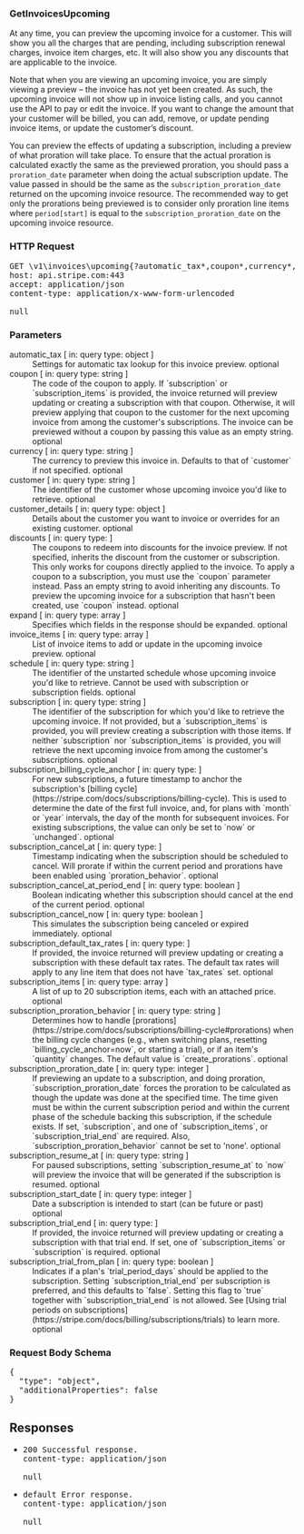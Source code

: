 <!DOCTYPE html><html><head><title></title><link rel="stylesheet" href="./OpenApi.css"/><meta charset="utf-8"/><meta name="viewport" content="width=device-width, initial-scale=1"/></head><body><article><section class="requestOverview"><h1 class="request-summary">GetInvoicesUpcoming</h1><p class="request-description"><p>At any time, you can preview the upcoming invoice for a customer. This will show you all the charges that are pending, including subscription renewal charges, invoice item charges, etc. It will also show you any discounts that are applicable to the invoice.</p>

<p>Note that when you are viewing an upcoming invoice, you are simply viewing a preview – the invoice has not yet been created. As such, the upcoming invoice will not show up in invoice listing calls, and you cannot use the API to pay or edit the invoice. If you want to change the amount that your customer will be billed, you can add, remove, or update pending invoice items, or update the customer’s discount.</p>

<p>You can preview the effects of updating a subscription, including a preview of what proration will take place. To ensure that the actual proration is calculated exactly the same as the previewed proration, you should pass a <code>proration_date</code> parameter when doing the actual subscription update. The value passed in should be the same as the <code>subscription_proration_date</code> returned on the upcoming invoice resource. The recommended way to get only the prorations being previewed is to consider only proration line items where <code>period[start]</code> is equal to the <code>subscription_proration_date</code> on the upcoming invoice resource.</p></p></section><section class="http"><h3>HTTP Request</h3><pre class="http-example"><span class="request-line">GET</span> <span class="http-target">\v1\invoices\upcoming{?automatic_tax*,coupon*,currency*,customer*,customer_details*,discounts*,expand*,invoice_items*,schedule*,subscription*,subscription_billing_cycle_anchor*,subscription_cancel_at*,subscription_cancel_at_period_end*,subscription_cancel_now*,subscription_default_tax_rates*,subscription_items*,subscription_proration_behavior*,subscription_proration_date*,subscription_resume_at*,subscription_start_date*,subscription_trial_end*,subscription_trial_from_plan*}</span> <span class="http-version">HTTP/1.1</span>&#xA;<span class="header-line">host</span>: <span class="header-value">api.stripe.com:443</span>&#xA;<span class="header-line">accept</span>: <span class="header-value">application/json</span>&#xA;<span class="header-line">content-type</span>: <span class="header-value">application/x-www-form-urlencoded</span>&#xA;&#xA;null</pre></section><dl class="parameters"><h3>Parameters</h3><dt class="parameter"><span class="parameter-name">automatic_tax</span> [ in: <span class="parameter-location">query</span> type: <span class="parameter-type">object</span> ]</dt><dd class="parameter"><span class="parameter-description">Settings for automatic tax lookup for this invoice preview.</span> <span class="parameter-required">optional</span></dd><dt class="parameter"><span class="parameter-name">coupon</span> [ in: <span class="parameter-location">query</span> type: <span class="parameter-type">string</span> ]</dt><dd class="parameter"><span class="parameter-description">The code of the coupon to apply. If `subscription` or `subscription_items` is provided, the invoice returned will preview updating or creating a subscription with that coupon. Otherwise, it will preview applying that coupon to the customer for the next upcoming invoice from among the customer's subscriptions. The invoice can be previewed without a coupon by passing this value as an empty string.</span> <span class="parameter-required">optional</span></dd><dt class="parameter"><span class="parameter-name">currency</span> [ in: <span class="parameter-location">query</span> type: <span class="parameter-type">string</span> ]</dt><dd class="parameter"><span class="parameter-description">The currency to preview this invoice in. Defaults to that of `customer` if not specified.</span> <span class="parameter-required">optional</span></dd><dt class="parameter"><span class="parameter-name">customer</span> [ in: <span class="parameter-location">query</span> type: <span class="parameter-type">string</span> ]</dt><dd class="parameter"><span class="parameter-description">The identifier of the customer whose upcoming invoice you'd like to retrieve.</span> <span class="parameter-required">optional</span></dd><dt class="parameter"><span class="parameter-name">customer_details</span> [ in: <span class="parameter-location">query</span> type: <span class="parameter-type">object</span> ]</dt><dd class="parameter"><span class="parameter-description">Details about the customer you want to invoice or overrides for an existing customer.</span> <span class="parameter-required">optional</span></dd><dt class="parameter"><span class="parameter-name">discounts</span> [ in: <span class="parameter-location">query</span> type: <span class="parameter-type"></span> ]</dt><dd class="parameter"><span class="parameter-description">The coupons to redeem into discounts for the invoice preview. If not specified, inherits the discount from the customer or subscription. This only works for coupons directly applied to the invoice. To apply a coupon to a subscription, you must use the `coupon` parameter instead. Pass an empty string to avoid inheriting any discounts. To preview the upcoming invoice for a subscription that hasn't been created, use `coupon` instead.</span> <span class="parameter-required">optional</span></dd><dt class="parameter"><span class="parameter-name">expand</span> [ in: <span class="parameter-location">query</span> type: <span class="parameter-type">array</span> ]</dt><dd class="parameter"><span class="parameter-description">Specifies which fields in the response should be expanded.</span> <span class="parameter-required">optional</span></dd><dt class="parameter"><span class="parameter-name">invoice_items</span> [ in: <span class="parameter-location">query</span> type: <span class="parameter-type">array</span> ]</dt><dd class="parameter"><span class="parameter-description">List of invoice items to add or update in the upcoming invoice preview.</span> <span class="parameter-required">optional</span></dd><dt class="parameter"><span class="parameter-name">schedule</span> [ in: <span class="parameter-location">query</span> type: <span class="parameter-type">string</span> ]</dt><dd class="parameter"><span class="parameter-description">The identifier of the unstarted schedule whose upcoming invoice you'd like to retrieve. Cannot be used with subscription or subscription fields.</span> <span class="parameter-required">optional</span></dd><dt class="parameter"><span class="parameter-name">subscription</span> [ in: <span class="parameter-location">query</span> type: <span class="parameter-type">string</span> ]</dt><dd class="parameter"><span class="parameter-description">The identifier of the subscription for which you'd like to retrieve the upcoming invoice. If not provided, but a `subscription_items` is provided, you will preview creating a subscription with those items. If neither `subscription` nor `subscription_items` is provided, you will retrieve the next upcoming invoice from among the customer's subscriptions.</span> <span class="parameter-required">optional</span></dd><dt class="parameter"><span class="parameter-name">subscription_billing_cycle_anchor</span> [ in: <span class="parameter-location">query</span> type: <span class="parameter-type"></span> ]</dt><dd class="parameter"><span class="parameter-description">For new subscriptions, a future timestamp to anchor the subscription's [billing cycle](https://stripe.com/docs/subscriptions/billing-cycle). This is used to determine the date of the first full invoice, and, for plans with `month` or `year` intervals, the day of the month for subsequent invoices. For existing subscriptions, the value can only be set to `now` or `unchanged`.</span> <span class="parameter-required">optional</span></dd><dt class="parameter"><span class="parameter-name">subscription_cancel_at</span> [ in: <span class="parameter-location">query</span> type: <span class="parameter-type"></span> ]</dt><dd class="parameter"><span class="parameter-description">Timestamp indicating when the subscription should be scheduled to cancel. Will prorate if within the current period and prorations have been enabled using `proration_behavior`.</span> <span class="parameter-required">optional</span></dd><dt class="parameter"><span class="parameter-name">subscription_cancel_at_period_end</span> [ in: <span class="parameter-location">query</span> type: <span class="parameter-type">boolean</span> ]</dt><dd class="parameter"><span class="parameter-description">Boolean indicating whether this subscription should cancel at the end of the current period.</span> <span class="parameter-required">optional</span></dd><dt class="parameter"><span class="parameter-name">subscription_cancel_now</span> [ in: <span class="parameter-location">query</span> type: <span class="parameter-type">boolean</span> ]</dt><dd class="parameter"><span class="parameter-description">This simulates the subscription being canceled or expired immediately.</span> <span class="parameter-required">optional</span></dd><dt class="parameter"><span class="parameter-name">subscription_default_tax_rates</span> [ in: <span class="parameter-location">query</span> type: <span class="parameter-type"></span> ]</dt><dd class="parameter"><span class="parameter-description">If provided, the invoice returned will preview updating or creating a subscription with these default tax rates. The default tax rates will apply to any line item that does not have `tax_rates` set.</span> <span class="parameter-required">optional</span></dd><dt class="parameter"><span class="parameter-name">subscription_items</span> [ in: <span class="parameter-location">query</span> type: <span class="parameter-type">array</span> ]</dt><dd class="parameter"><span class="parameter-description">A list of up to 20 subscription items, each with an attached price.</span> <span class="parameter-required">optional</span></dd><dt class="parameter"><span class="parameter-name">subscription_proration_behavior</span> [ in: <span class="parameter-location">query</span> type: <span class="parameter-type">string</span> ]</dt><dd class="parameter"><span class="parameter-description">Determines how to handle [prorations](https://stripe.com/docs/subscriptions/billing-cycle#prorations) when the billing cycle changes (e.g., when switching plans, resetting `billing_cycle_anchor=now`, or starting a trial), or if an item's `quantity` changes. The default value is `create_prorations`.</span> <span class="parameter-required">optional</span></dd><dt class="parameter"><span class="parameter-name">subscription_proration_date</span> [ in: <span class="parameter-location">query</span> type: <span class="parameter-type">integer</span> ]</dt><dd class="parameter"><span class="parameter-description">If previewing an update to a subscription, and doing proration, `subscription_proration_date` forces the proration to be calculated as though the update was done at the specified time. The time given must be within the current subscription period and within the current phase of the schedule backing this subscription, if the schedule exists. If set, `subscription`, and one of `subscription_items`, or `subscription_trial_end` are required. Also, `subscription_proration_behavior` cannot be set to 'none'.</span> <span class="parameter-required">optional</span></dd><dt class="parameter"><span class="parameter-name">subscription_resume_at</span> [ in: <span class="parameter-location">query</span> type: <span class="parameter-type">string</span> ]</dt><dd class="parameter"><span class="parameter-description">For paused subscriptions, setting `subscription_resume_at` to `now` will preview the invoice that will be generated if the subscription is resumed.</span> <span class="parameter-required">optional</span></dd><dt class="parameter"><span class="parameter-name">subscription_start_date</span> [ in: <span class="parameter-location">query</span> type: <span class="parameter-type">integer</span> ]</dt><dd class="parameter"><span class="parameter-description">Date a subscription is intended to start (can be future or past)</span> <span class="parameter-required">optional</span></dd><dt class="parameter"><span class="parameter-name">subscription_trial_end</span> [ in: <span class="parameter-location">query</span> type: <span class="parameter-type"></span> ]</dt><dd class="parameter"><span class="parameter-description">If provided, the invoice returned will preview updating or creating a subscription with that trial end. If set, one of `subscription_items` or `subscription` is required.</span> <span class="parameter-required">optional</span></dd><dt class="parameter"><span class="parameter-name">subscription_trial_from_plan</span> [ in: <span class="parameter-location">query</span> type: <span class="parameter-type">boolean</span> ]</dt><dd class="parameter"><span class="parameter-description">Indicates if a plan's `trial_period_days` should be applied to the subscription. Setting `subscription_trial_end` per subscription is preferred, and this defaults to `false`. Setting this flag to `true` together with `subscription_trial_end` is not allowed. See [Using trial periods on subscriptions](https://stripe.com/docs/billing/subscriptions/trials) to learn more.</span> <span class="parameter-required">optional</span></dd></dl><section class="requestContent"><h3>Request Body Schema</h3><pre class="schema">{&#xA;  &quot;type&quot;: &quot;object&quot;,&#xA;  &quot;additionalProperties&quot;: false&#xA;}</pre></section><section class="responses"><h2>Responses</h2><ul class="responses"><li class="response"><pre class="http-example"><span class="status-line">200</span> <span class="status-description">Successful response.</span>
<span class="header-line">content-type</span>: <span class="header-value">application/json</span>&#xA;&#xA;null</pre></li><li class="response"><pre class="http-example"><span class="status-line">default</span> <span class="status-description">Error response.</span>
<span class="header-line">content-type</span>: <span class="header-value">application/json</span>&#xA;&#xA;null</pre></li></ul></section></article></body></html>